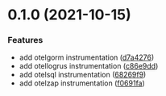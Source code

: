 # 0.1.0 (2021-10-15)


### Features

* add otelgorm instrumentation ([d7a4276](https://github.com/uptrace/opentelemetry-go-extra/commit/d7a4276dd7de25cb1256828bd1c142ea61f3f1e1))
* add otellogrus instrumentation ([c86e9dd](https://github.com/uptrace/opentelemetry-go-extra/commit/c86e9dd73da4df87013d4241c0682c058ce89b4f))
* add otelsql instrumentation ([68269f9](https://github.com/uptrace/opentelemetry-go-extra/commit/68269f9c88cbdde75175526974eee10f1f03aa7b))
* add otelzap instrumentation ([f0691fa](https://github.com/uptrace/opentelemetry-go-extra/commit/f0691fa8573cb44691ddddfa00e32141bfa15095))



